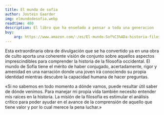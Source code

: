 ```yaml
---
title: El mundo de sofia
author: Jostein Gaarder
img: elmundodesofia.webp
readtime: 480
description: El libro que ha enseñado a pensar a toda una generacion
buy:
    arg: https://www.amazon.com/-/es/El-mundo-Sof%C3%ADa-historia-filosof%C3%ADa/dp/8478448152
---
```


Esta extraordinaria obra de divulgación que se ha convertido ya en una obra de culto aporta una coherente visión de conjunto sobre aquellos aspectos imprescindibles para comprender la historia de la filosofía occidental. El mundo de Sofía tiene el mérito de haber conjugado, acertadamente, rigor y amenidad en una narración donde una joven irá conociendo su propia identidad mientras descubre la capacidad humana de hacer preguntas.

«Si no sabemos en todo momento a dónde vamos, puede resultar útil saber de dónde venimos. Para manejar mi propia vida también necesito entender mis raíces en la historia. La misión de la filosofía es estimular el análisis crítico para poder ayudar en el avance de la comprensión de aquello que tiene valor y por lo cual merece la pena luchar.»
